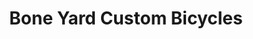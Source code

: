 ---
title: "Bone Yard Custom Bicycles"
url: /wilmot/bone-yard-custom-bicycles-highway-1/
shop: bicycle
---